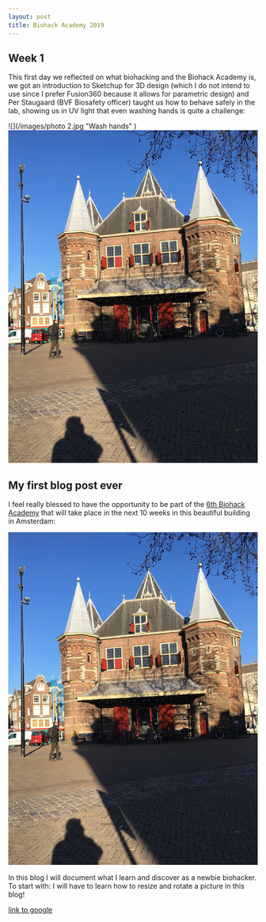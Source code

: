 ```yaml
---
layout: post
title: Biohack Academy 2019 
---
```


## Week 1

This first day we reflected on what biohacking and the Biohack Academy is, we got an introduction to Sketchup for 3D design (which I do not intend to use since I prefer Fusion360 because it allows for parametric design) and Per Staugaard (BVF Biosafety officer) taught us how to behave safely in the lab, showing us in UV light that even washing hands is quite a challenge:

![](/images/photo 2.jpg "Wash hands" )
![](/images/IMG_1357.JPG "Waag, Amsterdam" )

## My first blog post ever

I feel really blessed to have the opportunity to be part of the [6th Biohack Academy](https://waag.org/en/article/sixth-ibiohack-academy-planned-2019) that will take place in the next 10 weeks in this beautiful building in Amsterdam: 




![](/images/IMG_1357.JPG "Waag, Amsterdam" )


In this blog I will document what I learn and discover as a newbie biohacker. 
To start with: I will have to learn how to resize and rotate a picture in this blog!



[link to google](www.google.com)

